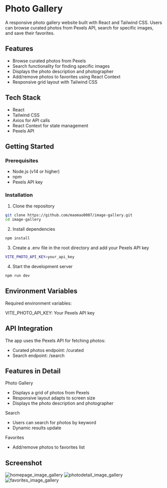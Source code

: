 # Photo Gallery 

A responsive photo gallery website built with React and Tailwind CSS. Users can browse curated photos from Pexels API, search for specific images, and save their favorites.

## Features

- Browse curated photos from Pexels
- Search functionality for finding specific images
- Displays the photo description and photographer
- Add/remove photos to favorites using React Context
- Responsive grid layout with Tailwind CSS

## Tech Stack

- React
- Tailwind CSS
- Axios for API calls
- React Context for state management
- Pexels API

## Getting Started

### Prerequisites

- Node.js (v14 or higher)
- npm
- Pexels API key

### Installation

1. Clone the repository
```bash
git clone https://github.com/maomao0007/image-gallery.git
cd image-gallery
```

2. Install dependencies
```bash
npm install
```

3. Create a .env file in the root directory and add your Pexels API key
```bash
VITE_PHOTO_API_KEY=your_api_key
```

4. Start the development server
```bash
npm run dev
```

## Environment Variables
Required environment variables:

VITE_PHOTO_API_KEY: Your Pexels API key

## API Integration
The app uses the Pexels API for fetching photos:

- Curated photos endpoint: /curated
- Search endpoint: /search

## Features in Detail

Photo Gallery

- Displays a grid of photos from Pexels
- Responsive layout adapts to screen size
- Displays the photo description and photographer

Search

- Users can search for photos by keyword
- Dynamic results update

Favorites

- Add/remove photos to favorites list

## Screenshot
![homepage_image_gallery](https://github.com/user-attachments/assets/1ab53061-55aa-4e49-b9cb-a7834c863b81)
![photodetail_image_gallery](https://github.com/user-attachments/assets/dc7a68a6-c2b4-41d8-92b0-6bf1a2d60b77)
![favorites_image_gallery](https://github.com/user-attachments/assets/ffca21ae-e81d-4496-886d-da151373e377)



